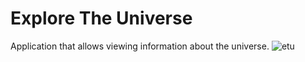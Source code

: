# Explore The Universe
Application that allows viewing information about the universe.
![etu](https://user-images.githubusercontent.com/30631373/42105564-0a8a30e0-7bd1-11e8-8101-1bf93618383d.png)
